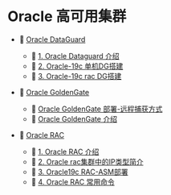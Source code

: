 # Oracle 高可用集群

* 📑 [Oracle DataGuard](Oracle%20高可用集群/Oracle%20DataGuard.md)

  * 📄 [1. Oracle Dataguard 介绍](Oracle%20高可用集群/Oracle%20DataGuard/1.%20Oracle%20Dataguard%20介绍.md)
  * 📄 [2. Oracle-19c 单机DG搭建](Oracle%20高可用集群/Oracle%20DataGuard/2.%20Oracle-19c%20单机DG搭建.md)
  * 📄 [3. Oracle-19c rac DG搭建](Oracle%20高可用集群/Oracle%20DataGuard/3.%20Oracle-19c%20rac%20DG搭建.md)
* 📑 [Oracle GoldenGate](Oracle%20高可用集群/Oracle%20GoldenGate.md)

  * 📄 [Oracle GoldenGate 部署-远程捕获方式](Oracle%20高可用集群/Oracle%20GoldenGate/Oracle%20GoldenGate%20部署-远程捕获方式.md)
  * 📄 [Oracle GoldenGate 介绍](Oracle%20高可用集群/Oracle%20GoldenGate/Oracle%20GoldenGate%20介绍.md)
* 📑 [Oracle RAC](Oracle%20高可用集群/Oracle%20RAC.md)

  * 📄 [1. Oracle RAC 介绍](Oracle%20高可用集群/Oracle%20RAC/1.%20Oracle%20RAC%20介绍.md)
  * 📄 [2. Oracle rac集群中的IP类型简介](Oracle%20高可用集群/Oracle%20RAC/2.%20Oracle%20rac集群中的IP类型简介.md)
  * 📄 [3. Oracle19c RAC-ASM部署](Oracle%20高可用集群/Oracle%20RAC/3.%20Oracle19c%20RAC-ASM部署.md)
  * 📄 [4. Oracle RAC 常用命令](Oracle%20高可用集群/Oracle%20RAC/4.%20Oracle%20RAC%20常用命令.md)

‍

‍
